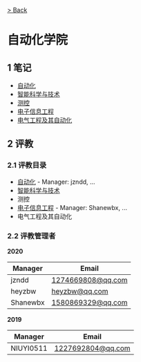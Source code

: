 [> Back](../../../README.md#2-项目目录)

# 自动化学院

## 1 笔记

- [自动化](automation/README.md)
- [智能科学与技术](intelligence/README.md)
- [测控](observe_and_control/README.md)
- [电子信息工程](electronic_information/README.md)
- [电气工程及其自动化](electronic/README.md)


## 2 评教

### 2.1 评教目录

- [自动化](../../evaluation/soa/automation/README.md) - Manager: jzndd, ...
- [智能科学与技术](../../evaluation/soa/intelligence/README.md)
- 测控
- [电子信息工程](../../evaluation/soa/electronic_information/README.md) - Manager: Shanewbx, ...
- 电气工程及其自动化

### 2.2 评教管理者

**2020**

| Manager |      Email         |
| ------- | ----------------   |
|  jzndd  | 1274669808@qq.com  |
|  heyzbw | heyzbw@qq.com      |
| Shanewbx| 1580869329@qq.com  |

**2019**

| Manager | Email |
| -------   | ----- |
| NIUYI0511 | 1227692804@qq.com  |
